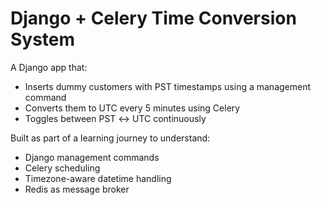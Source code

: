 
# Django + Celery Time Conversion System

A Django app that:
- Inserts dummy customers with PST timestamps using a management command
- Converts them to UTC every 5 minutes using Celery
- Toggles between PST ↔ UTC continuously

Built as part of a learning journey to understand:
- Django management commands
- Celery scheduling
- Timezone-aware datetime handling
- Redis as message broker



